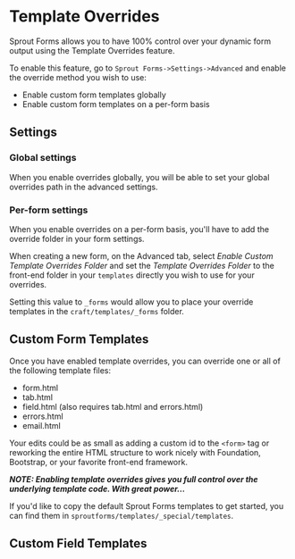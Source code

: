 # Template Overrides

Sprout Forms allows you to have 100% control over your dynamic form output using the Template Overrides feature.

To enable this feature, go to `Sprout Forms->Settings->Advanced` and enable the override method you wish to use:

- Enable custom form templates globally
- Enable custom form templates on a per-form basis

## Settings

### Global settings

When you enable overrides globally, you will be able to set your global overrides path in the advanced settings.

### Per-form settings

When you enable overrides on a per-form basis, you'll have to add the override folder in your form settings.  

When creating a new form, on the Advanced tab, select _Enable Custom Template Overrides Folder_ and set the _Template Overrides Folder_ to the front-end folder in your `templates` directly you wish to use for your overrides.

Setting this value to `_forms` would allow you to place your override templates in the `craft/templates/_forms` folder.




## Custom Form Templates

Once you have enabled template overrides, you can override one or all of the following template files:

- form.html
- tab.html
- field.html (also requires tab.html and errors.html)
- errors.html
- email.html

Your edits could be as small as adding a custom id to the `<form>` tag or reworking the entire HTML structure to work nicely with Foundation, Bootstrap, or your favorite front-end framework.

_**NOTE: Enabling template overrides gives you full control over the underlying template code. With great power...**_

If you'd like to copy the default Sprout Forms templates to get started, you can find them in `sproutforms/templates/_special/templates`.

## Custom Field Templates 